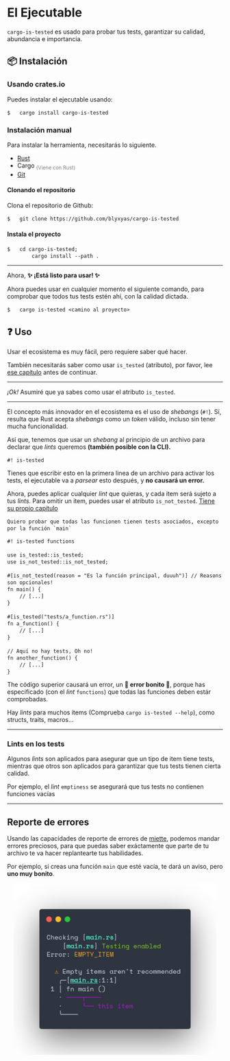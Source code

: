 # El Ejecutable

`cargo-is-tested` es usado para probar tus tests, garantizar su calidad, abundancia e importancia.

## 📦 Instalación

### Usando crates.io

Puedes instalar el ejecutable usando:

```
$	cargo install cargo-is-tested
```

### Instalación manual

Para instalar la herramienta, necesitarás lo siguiente.

* [Rust](https://www.rust-lang.org/tools/install)
* Cargo <sub><span style="color: gray;">(Viene con Rust)</span></sub>
* [Git](https://git-scm.com/book/en/v2/Getting-Started-Installing-Git)

#### Clonando el repositorio

Clona el repositorio de Github:

```
$	git clone https://github.com/blyxyas/cargo-is-tested
```

#### Instala el proyecto

```
$	cd cargo-is-tested;
		cargo install --path .
```

---

Ahora, **✨ ¡Está listo para usar! ✨**

Ahora puedes usar en cualquier momento el siguiente comando, para comprobar que todos tus tests estén ahí, con la calidad dictada.

```
$	cargo is-tested <camino al proyecto>
```

## ❓ Uso

Usar el ecosistema es muy fácil, pero requiere saber qué hacer.

También necesitarás saber como usar `is_tested` (atributo), por favor, lee [ese capítulo](is_tested.md) antes de continuar.

---

*¡Ok!* Asumiré que ya sabes como usar el atributo `is_tested`.

---

El concepto más innovador en el ecosistema es el uso de *shebangs* (`#!`). Sí, resulta que Rust acepta *shebangs* como un *token* válido, incluso sin tener mucha funcionalidad.

Así que, tenemos que usar un *shebang* al principio de un archivo para declarar que *lints* queremos **(también posible con la CLI).**

```
#! is-tested
```

Tienes que escribir esto en la primera linea de un archivo para activar los tests, el ejecutable va a *parsear* esto después, y **no causará un error.**

Ahora, puedes aplicar cualquier *lint* que quieras, y cada item será sujeto a tus *lints*. Para omitir un item, puedes usar el atributo `is_not_tested`. [Tiene su propio capítulo](is_not_tested.md)

```admonish example
Quiero probar que todas las funcionen tienen tests asociados, excepto por la función `main`
```

```rust, ignore
#! is-tested functions

use is_tested::is_tested;
use is_not_tested::is_not_tested;

#[is_not_tested(reason = "Es la función principal, duuuh")] // Reasons son opcionales!
fn main() {
    // [...]
}

#[is_tested("tests/a_function.rs")]
fn a_function() {
    // [...]
}

// Aquí no hay tests, Oh no!
fn another_function() {
    // [...]
}
```

The código superior causará un error, un **🌌 error bonito 🌟**, porque has especificado (con el *lint* `functions`) que todas las funciones deben estár comprobadas.

Hay *lints* para muchos items (Comprueba `cargo is-tested --help`), como structs, traits, macros...

---

### Lints en los tests

Algunos *lints* son aplicados para asegurar que un tipo de item tiene tests, mientras que otros son aplicados para garantizar que tus tests tienen cierta calidad.

Por ejemplo, el *lint* `emptiness` se asegurará que tus tests no contienen funciones vacías

---

## Reporte de errores

Usando las capacidades de reporte de errores de [miette](https://github.com/zkat/miette), podemos mandar errores preciosos, para que puedas saber exáctamente que parte de tu archivo te va hacer replantearte tus habilidades.

Por ejemplo, si creas una función `main` que esté vacía, te dará un aviso, pero **uno muy bonito**.

<div align="center">
<img src="https://raw.githubusercontent.com/blyxyas/cargo-is-tested/master/assets/output-screenshot.png" height="400" width="auto"/>
</div>
